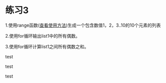 # 练习3

1.使用range函数\([查看使用方法](mao-hao-yu-suo-jin.md)\)生成一个包含数值1，2，3..10的10个元素的列表

2.使用for循环输出list1中的所有偶数。

3.使用for循环计算list1之间所有偶数之和。



test

test

test

